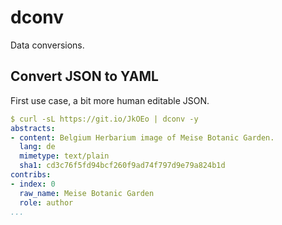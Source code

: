 # dconv

Data conversions.

## Convert JSON to YAML

First use case, a bit more human editable JSON.

```yaml
$ curl -sL https://git.io/JkOEo | dconv -y
abstracts:
- content: Belgium Herbarium image of Meise Botanic Garden.
  lang: de
  mimetype: text/plain
  sha1: cd3c76f5fd94bcf260f9ad74f797d9e79a824b1d
contribs:
- index: 0
  raw_name: Meise Botanic Garden
  role: author
...
```
